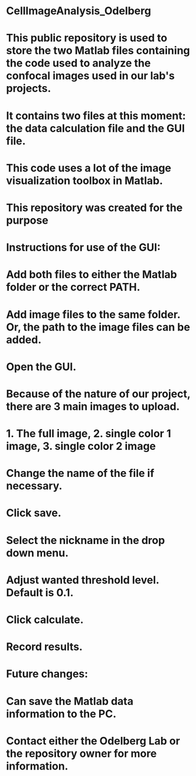 # CellImageAnalysis_Odelberg

# This public repository is used to store the two Matlab files containing the code used to analyze the confocal images used in our lab's projects.
# It contains two files at this moment: the data calculation file and the GUI file. 
# This code uses a lot of the image visualization toolbox in Matlab. 
# This repository was created for the purpose 

# Instructions for use of the GUI:
# Add both files to either the Matlab folder or the correct PATH. 
# Add image files to the same folder. Or, the path to the image files can be added.
# Open the GUI. 
# Because of the nature of our project, there are 3 main images to upload.
# 1. The full image, 2. single color 1 image, 3. single color 2 image
# Change the name of the file if necessary.
# Click save.
# Select the nickname in the drop down menu. 
# Adjust wanted threshold level. Default is 0.1.
# Click calculate. 
# Record results.

# Future changes:
# Can save the Matlab data information to the PC.

# Contact either the Odelberg Lab or the repository owner for more information. 
